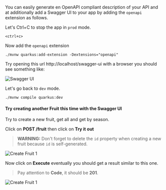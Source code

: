 You can easily generate en OpenAPI compliant description of your API and at additionally add a Swagger UI to your app by adding the `openapi` extension as follows.

Let's Ctrl+C to stop the app in `prod` mode.

```execute-1
<ctrl+c>
```

Now add the `openapi` extension

```execute-2
./mvnw quarkus:add-extension -Dextensions="openapi"
```

Try opening this url http://localhost/swagger-ui with a browser you should see something like:

![Swagger UI](./docs/images/swagger-ui.png)

Let's go back to `dev` mode.

```execute-1
./mvnw compile quarkus:dev
```

#### Try creating another Fruit this time with the Swagger UI

Try to create a new fruit, get all and get by season.

Click on **POST /fruit** then click on **Try it out**

> **WARNING:** Don't forget to delete the `id` property when creating a new fruit because `id` is self-generated.

![Create Fruit 1](./docs/images/create-fruit-1.png)

Now click on **Execute** eventually you should get a result similar to this one.

> Pay attention to **Code**, it should be **201**.

![Create Fruit 1](./docs/images/create-fruit-2.png)

